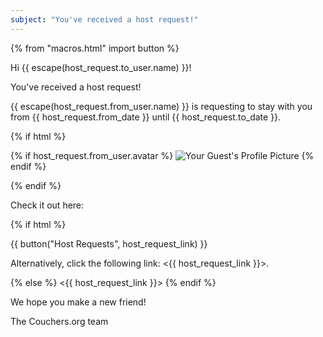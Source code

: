 ```yaml
---
subject: "You've received a host request!"
---
```


{% from "macros.html" import button %}

Hi {{ escape(host_request.to_user.name) }}!

You've received a host request!

{{ escape(host_request.from_user.name) }} is requesting to stay with you from {{ host_request.from_date }} until {{ host_request.to_date }}.

{% if html %}

{% if host_request.from_user.avatar %}
<img src="{{ host_request.from_user.avatar.thumbnail_url }}" alt="Your Guest's Profile Picture" >
{% endif %}

{% endif %}

Check it out here:

{% if html %}

{{ button("Host Requests", host_request_link) }}

Alternatively, click the following link: <{{ host_request_link }}>.

{% else %}
<{{ host_request_link }}>
{% endif %}

We hope you make a new friend!

The Couchers.org team

